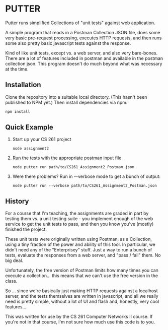 # PUTTER

Putter runs simplified Collections of "unit tests" against web application.

A simple program that reads in a Postman Collection JSON file, does some
very basic pre-request processing, executes HTTP requests, and then runs some
also pretty basic javascript tests against the response.

Kind of like unit tests, except vs. a web server, and also very bare-bones.
There are a lot of features included in postman and available in the postman
collection json. This program doesn't do much beyond what was necessary at the time.

## Installation

Clone the repository into a suitable local directory. (This hasn't been published
to NPM yet.) Then install dependencies via npm:

```sh
npm install
```

## Quick Example

1. Start up your CS 261 project 
 
     `node assignment2`
2. Run the tests with the appropriate postman input file

    `node putter run path/to/CS261_Assignment2_Postman.json`

3. Were there problems? Run in --verbose mode to get a bunch of output:

    `node putter run --verbose path/to/CS261_Assignment2_Postman.json`

## History

For a course that I'm teaching, the assignments are graded in part by testing
them vs. a unit testing suite - you implement enough of the web service to get
the unit tests to pass, and then you know you've (mostly) finished the project.

These unit tests were originally written using Postman, as a Collection, using
a tiny fraction  of the power and ability of this tool. In particular, we didn't
need any of  the "Enterprisey" stuff. Just a way to run a bunch of tests,
evaluate the  responses from a web server, and "pass / fail" them. No big deal.

Unfortunately, the free version of Postman limits how many times you can
execute a collection... this means that we can't use the free version in the class.

So ... since we're basically just making HTTP requests against a localhost server,
and the tests themselves are written in javascript, and all we really need is
pretty simple, without a lot of UI and flash and, honestly, very cool features...

This was written for use by the CS 261 Computer Networks II course. If you're not
in that course, I'm not sure how much use this code is to you.
